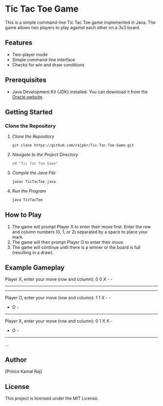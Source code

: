 # Tic Tac Toe Game

This is a simple command-line Tic Tac Toe game implemented in Java. The game allows two players to play against each other on a 3x3 board.

## Features

- Two-player mode
- Simple command-line interface
- Checks for win and draw conditions

## Prerequisites

- Java Development Kit (JDK) installed. You can download it from the [Oracle website](https://www.oracle.com/java/technologies/javase-downloads.html).

## Getting Started

### Clone the Repository
  
1. *Clone the Repository*
    ```sh
    git clone https://github.com/rajpkr/Tic-Tac-Toe-Game.git
    ```

2. *Navigate to the Project Directory*
    ```sh
    cd "Tic Tac Toe Game"
    ```

3. *Compile the Java File*
    ```sh
    javac TicTacToe.java
    ```

4. *Run the Program*
    ```sh
    java TicTacToe
    ```

## How to Play

1. The game will prompt Player X to enter their move first. Enter the row and column numbers (0, 1, or 2)  separated by a space to place your mark.
2. The game will then prompt Player O to enter their move.
3. The game will continue until there is a winner or the board is full (resulting in a draw).

## Example Gameplay

Player X, enter your move (row and column):
0 0
X - - 
- - - 
- - - 

Player O, enter your move (row and column): 
1 1
X - - 
- O - 
- - - 

Player X, enter your move (row and column): 
0 1
X X - 
- O - 
- - - 
...

## Author
[Prince Kamal Raj]

## License
This project is licensed under the MIT License.
